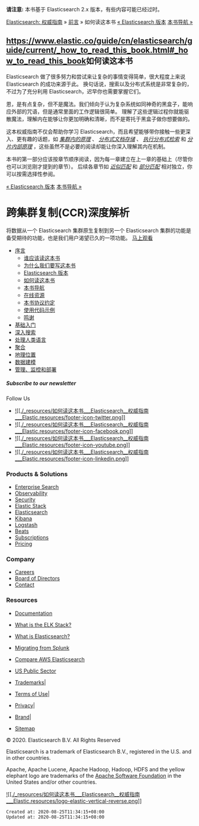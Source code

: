 
**请注意:**
本书基于 Elasticsearch 2.x 版本，有些内容可能已经过时。

[Elasticsearch: 权威指南](https://www.elastic.co/guide/cn/elasticsearch/guide/current/index.html) » [前言](https://www.elastic.co/guide/cn/elasticsearch/guide/current/preface.html) » 如何读这本书
[« Elasticsearch 版本](https://www.elastic.co/guide/cn/elasticsearch/guide/current/_elasticsearch_version.html) [本书导航 »](https://www.elastic.co/guide/cn/elasticsearch/guide/current/_navigating_this_book.html)

## <https://www.elastic.co/guide/cn/elasticsearch/guide/current/_how_to_read_this_book.html#_how_to_read_this_book>如何读这本书

Elasticsearch 做了很多努力和尝试来让复杂的事情变得简单，很大程度上来说 Elasticsearch 的成功来源于此。 换句话说，搜索以及分布式系统是非常复杂的，不过为了充分利用 Elasticsearch，迟早你也需要掌握它们。

恩，是有点复杂，但不是魔法。我们倾向于认为复杂系统如同神奇的黑盒子，能响应外部的咒语，但是通常里面的工作逻辑很简单。 理解了这些逻辑过程你就能驱散魔法，理解内在能够让你更加明确和清晰，而不是寄托于黑盒子做你想要做的。

这本权威指南不仅会帮助你学习 Elasticsearch，而且希望能够带你接触一些更深入、更有趣的话题，如 [_集群内的原理_](https://www.elastic.co/guide/cn/elasticsearch/guide/current/distributed-cluster.html) 、 [_分布式文档存储_](https://www.elastic.co/guide/cn/elasticsearch/guide/current/distributed-docs.html) 、 [_执行分布式检索_](https://www.elastic.co/guide/cn/elasticsearch/guide/current/distributed-search.html) 和 [_分片内部原理_](https://www.elastic.co/guide/cn/elasticsearch/guide/current/inside-a-shard.html) ，这些虽然不是必要的阅读却能让你深入理解其内在机制。

本书的第一部分应该按章节顺序阅读，因为每一章建立在上一章的基础上（尽管你也可以浏览刚才提到的章节）。 后续各章节如 [_近似匹配_](https://www.elastic.co/guide/cn/elasticsearch/guide/current/proximity-matching.html) 和 [_部分匹配_](https://www.elastic.co/guide/cn/elasticsearch/guide/current/partial-matching.html) 相对独立，你可以按需选择性参阅。

[« Elasticsearch 版本](https://www.elastic.co/guide/cn/elasticsearch/guide/current/_elasticsearch_version.html) [本书导航 »](https://www.elastic.co/guide/cn/elasticsearch/guide/current/_navigating_this_book.html)

# **跨集群复制(CCR)深度解析**

将数据从一个 Elasticsearch 集群原生复制到另一个 Elasticsearch 集群的功能是备受期待的功能，也是我们用户渴望已久的一项功能。
[马上观看](https://www.elastic.co/cn/webinars/cross-cluster-replication?baymax=rtp&elektra=docs&rogue=cn&iesrc=ctr)

*   [序言](https://www.elastic.co/guide/cn/elasticsearch/guide/current/foreword_id.html)
    *   [谁应该读这本书](https://www.elastic.co/guide/cn/elasticsearch/guide/current/_who_should_read_this_book.html)
    *   [为什么我们要写这本书](https://www.elastic.co/guide/cn/elasticsearch/guide/current/_why_we_wrote_this_book.html)
    *   [Elasticsearch 版本](https://www.elastic.co/guide/cn/elasticsearch/guide/current/_elasticsearch_version.html)
    *   [如何读这本书](https://www.elastic.co/guide/cn/elasticsearch/guide/current/_how_to_read_this_book.html)
    *   [本书导航](https://www.elastic.co/guide/cn/elasticsearch/guide/current/_navigating_this_book.html)
    *   [在线资源](https://www.elastic.co/guide/cn/elasticsearch/guide/current/_online_resources.html)
    *   [本书协议约定](https://www.elastic.co/guide/cn/elasticsearch/guide/current/_conventions_used_in_this_book.html)
    *   [使用代码示例](https://www.elastic.co/guide/cn/elasticsearch/guide/current/_using_code_examples.html)
    *   [鸣谢](https://www.elastic.co/guide/cn/elasticsearch/guide/current/_acknowledgments.html)
*   [基础入门](https://www.elastic.co/guide/cn/elasticsearch/guide/current/getting-started.html)
*   [深入搜索](https://www.elastic.co/guide/cn/elasticsearch/guide/current/search-in-depth.html)
*   [处理人类语言](https://www.elastic.co/guide/cn/elasticsearch/guide/current/languages.html)
*   [聚合](https://www.elastic.co/guide/cn/elasticsearch/guide/current/aggregations.html)
*   [地理位置](https://www.elastic.co/guide/cn/elasticsearch/guide/current/geoloc.html)
*   [数据建模](https://www.elastic.co/guide/cn/elasticsearch/guide/current/modeling-your-data.html)
*   [管理、监控和部署](https://www.elastic.co/guide/cn/elasticsearch/guide/current/administration.html)

##### Subscribe to our newsletter

Follow Us

*   [![[./_resources/如何读这本书___Elasticsearch__权威指南___Elastic.resources/footer-icon-twitter.png]]](https://www.twitter.com/elastic)
*   [![[./_resources/如何读这本书___Elasticsearch__权威指南___Elastic.resources/footer-icon-facebook.png]]](https://www.facebook.com/elastic.co)
*   [![[./_resources/如何读这本书___Elasticsearch__权威指南___Elastic.resources/footer-icon-youtube.png]]](https://www.youtube.com/user/elasticsearch)
*   [![[./_resources/如何读这本书___Elasticsearch__权威指南___Elastic.resources/footer-icon-linkedin.png]]](https://www.linkedin.com/company/elastic-co)

### Products & Solutions

*   [Enterprise Search](https://www.elastic.co/enterprise-search)
*   [Observability](https://www.elastic.co/observability)
*   [Security](https://www.elastic.co/security)
*   [Elastic Stack](https://www.elastic.co/elastic-stack)
*   [Elasticsearch](https://www.elastic.co/elasticsearch)
*   [Kibana](https://www.elastic.co/kibana)
*   [Logstash](https://www.elastic.co/logstash)
*   [Beats](https://www.elastic.co/beats)
*   [Subscriptions](https://www.elastic.co/subscriptions)
*   [Pricing](https://www.elastic.co/pricing)

### Company

*   [Careers](https://www.elastic.co/about/careers/)
*   [Board of Directors](https://www.elastic.co/about/teams/board)
*   [Contact](https://www.elastic.co/contact)

### Resources

*   [Documentation](https://www.elastic.co/guide/index.html)
*   [What is the ELK Stack?](https://www.elastic.co/what-is/elk-stack)
*   [What is Elasticsearch?](https://www.elastic.co/what-is/elasticsearch)
*   [Migrating from Splunk](https://www.elastic.co/splunk-replacement)
*   [Compare AWS Elasticsearch](https://www.elastic.co/aws-elasticsearch-service)
*   [US Public Sector](https://www.elastic.co/federal)

*   [Trademarks](https://www.elastic.co/legal/trademarks)|
*   [Terms of Use](https://www.elastic.co/legal/terms-of-use)|
*   [Privacy](https://www.elastic.co/legal/privacy-statement)|
*   [Brand](https://www.elastic.co/brand)|
*   [Sitemap](https://www.elastic.co/sitemap)

© 2020. Elasticsearch B.V. All Rights Reserved

Elasticsearch is a trademark of Elasticsearch B.V., registered in the U.S. and in other countries.

Apache, Apache Lucene, Apache Hadoop, Hadoop, HDFS and the yellow elephant logo are trademarks of the [Apache Software Foundation](https://www.apache.org/) in the United States and/or other countries.

[![[./_resources/如何读这本书___Elasticsearch__权威指南___Elastic.resources/logo-elastic-vertical-reverse.png]]](https://www.elastic.co/)

    Created at: 2020-08-25T11:34:15+08:00
    Updated at: 2020-08-25T11:34:15+08:00

